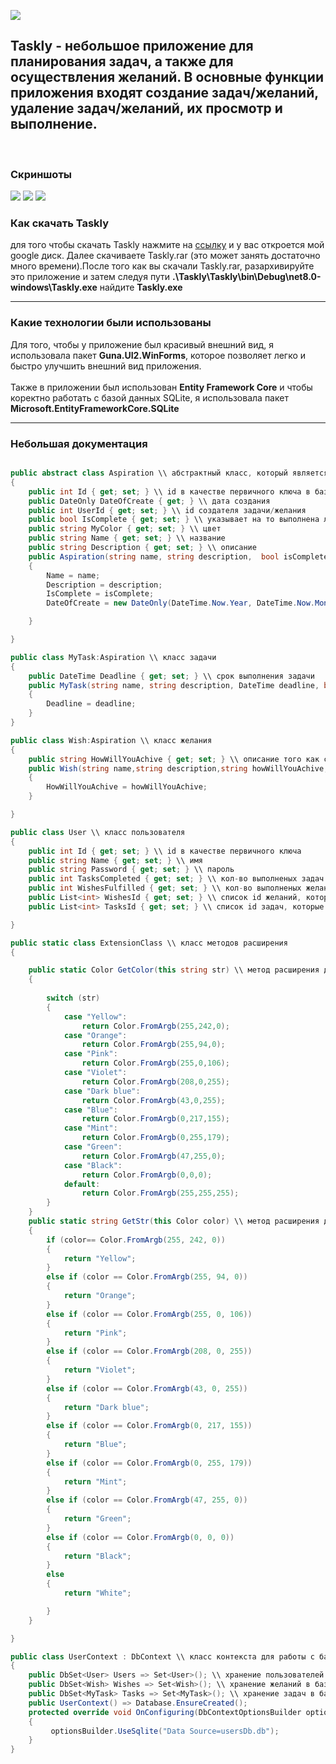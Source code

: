 <img heigth=150px src="https://github.com/KormichKristina/Taskly/blob/master/assets/goals.png"><br>
<h2> Taskly - небольшое приложение для планирования задач, а также для осуществления желаний. В основные функции приложения входят создание задач/желаний, удаление задач/желаний, их просмотр и выполнение.</h2><br>
<h3> Скриншоты</h3>
<img src="https://github.com/KormichKristina/Taskly/blob/master/assets/Taskly1.png">
<img src="https://github.com/KormichKristina/Taskly/blob/master/assets/Taskly2.png">
<img src="https://github.com/KormichKristina/Taskly/blob/master/assets/Taskly3.png">
<h3>Как скачать Taskly</h3>
для того чтобы скачать Taskly нажмите на <a href="hhttps://drive.google.com/file/d/1bHMGQboHOtKwgydO1AJi9AbfZwH9Xq9r/view?usp=sharing">ссылку</a> и у вас откроется мой google диск. Далее скачиваете Taskly.rar (это может занять достаточно много времени).После того как вы скачали Taskly.rar, разархивируйте это приложение и затем следуя пути <b>.\Taskly\Taskly\bin\Debug\net8.0-windows\Taskly.exe</b> найдите <b>Taskly.exe</b><br><hr>

<h3>Какие технологии были использованы</h3>
Для того, чтобы у приложение был красивый внешний вид, я использовала пакет <b>Guna.UI2.WinForms</b>, которое позволяет легко и быстро улучшить внешний вид приложения. <br><br>Также в приложении был использован <b>Entity Framework Core</b> и чтобы коректно работать с базой данных SQLite, я использовала пакет <b>Microsoft.EntityFrameworkCore.SQLite</b><hr>
<h3>Небольшая документация</h3>

```c#

public abstract class Aspiration \\ абстрактный класс, который является базовым для MyTask и Wish
{
    public int Id { get; set; } \\ id в качестве первичного ключа в базе данных
    public DateOnly DateOfCreate { get; } \\ дата создания
    public int UserId { get; set; } \\ id создателя задачи/желания
    public bool IsComplete { get; set; } \\ указывает на то выполнена ли задача/желание или нет
    public string MyColor { get; set; } \\ цвет
    public string Name { get; set; } \\ название
    public string Description { get; set; } \\ описание
    public Aspiration(string name, string description,  bool isComplete = false) 
    {
        Name = name;
        Description = description;
        IsComplete = isComplete;
        DateOfCreate = new DateOnly(DateTime.Now.Year, DateTime.Now.Month, DateTime.Now.Day);

    }

}

```

```c#
public class MyTask:Aspiration \\ класс задачи
{
    public DateTime Deadline { get; set; } \\ срок выполнения задачи
    public MyTask(string name, string description, DateTime deadline, bool isComplete = false):base(name,description,isComplete) 
    {
        Deadline = deadline;
    }
}

```

```c#
public class Wish:Aspiration \\ класс желания
{
    public string HowWillYouAchive { get; set; } \\ описание того как создатель собирается исполнить желание
    public Wish(string name,string description,string howWillYouAchive,bool isComplete=false) : base(name, description,isComplete)
    {
        HowWillYouAchive = howWillYouAchive;
    }

}
```

```c#
public class User \\ класс пользователя
{
    public int Id { get; set; } \\ id в качестве первичного ключа
    public string Name { get; set; } \\ имя
    public string Password { get; set; } \\ пароль
    public int TasksCompleted { get; set; } \\ кол-во выполненых задач
    public int WishesFulfilled { get; set; } \\ кол-во выполненых желаний
    public List<int> WishesId { get; set; } \\ список id желаний, которые есть у пользователя
    public List<int> TasksId { get; set; } \\ список id задач, которые есть у пользователя

}
```

```c#
public static class ExtensionClass \\ класс методов расширения
{

    public static Color GetColor(this string str) \\ метод расширения для получение цвета в зависимости от строки
    {
        
        switch (str)
        {
            case "Yellow":
                return Color.FromArgb(255,242,0);
            case "Orange":
                return Color.FromArgb(255,94,0);
            case "Pink":
                return Color.FromArgb(255,0,106);
            case "Violet":
                return Color.FromArgb(208,0,255);
            case "Dark blue":
                return Color.FromArgb(43,0,255);
            case "Blue":
                return Color.FromArgb(0,217,155);
            case "Mint":
                return Color.FromArgb(0,255,179);
            case "Green":
                return Color.FromArgb(47,255,0);
            case "Black":
                return Color.FromArgb(0,0,0);
            default:
                return Color.FromArgb(255,255,255);
        }
    }
    public static string GetStr(this Color color) \\ метод расширения для получения строки в зависимости от цвета
    {
        if (color== Color.FromArgb(255, 242, 0))
        {
            return "Yellow";
        }
        else if (color == Color.FromArgb(255, 94, 0))
        {
            return "Orange";
        }
        else if (color == Color.FromArgb(255, 0, 106))
        {
            return "Pink";
        }
        else if (color == Color.FromArgb(208, 0, 255))
        {
            return "Violet";
        }
        else if (color == Color.FromArgb(43, 0, 255))
        {
            return "Dark blue";
        }
        else if (color == Color.FromArgb(0, 217, 155))
        {
            return "Blue";
        }
        else if (color == Color.FromArgb(0, 255, 179))
        {
            return "Mint";
        }
        else if (color == Color.FromArgb(47, 255, 0))
        {
            return "Green";
        }
        else if (color == Color.FromArgb(0, 0, 0))
        {
            return "Black";
        }
        else 
        {
            return "White";

        }
    }

}
```

```c#
public class UserContext : DbContext \\ класс контекста для работы с базой данных
{
    public DbSet<User> Users => Set<User>(); \\ хранение пользователей в базе данных
    public DbSet<Wish> Wishes => Set<Wish>(); \\ хранение желаний в базе данных
    public DbSet<MyTask> Tasks => Set<MyTask>(); \\ хранение задач в базе данных
    public UserContext() => Database.EnsureCreated();
    protected override void OnConfiguring(DbContextOptionsBuilder optionsBuilder)
    {
         optionsBuilder.UseSqlite("Data Source=usersDb.db");
    }
}


```